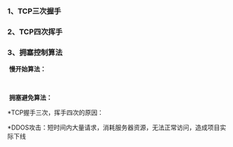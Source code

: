 ### 1、TCP三次握手



### 2、TCP四次挥手



### 3、拥塞控制算法

​		**慢开始算法：**

​		

​		**拥塞避免算法：**



*TCP握手三次，挥手四次的原因：



*DDOS攻击：短时间内大量请求，消耗服务器资源，无法正常访问，造成项目实际下线



